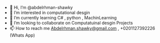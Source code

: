 - 👋 Hi, I’m @abdelrhman-shawky
- 👀 I’m interested in computational desgin 
- 🌱 I’m currently learning C# , python , MachinLearning
- 💞️ I’m looking to collaborate on Computatuinal desgin Projects
- 📫 How to reach me Abdelrhman.shawky@gmail.com , +0201127392226 (Whats App) 
